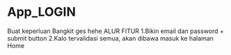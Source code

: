 # App_LOGIN
Buat keperluan Bangkit ges hehe
ALUR FITUR
1.Bikin email dan password + submit button
2.Kalo tervalidasi semua, akan dibawa masuk ke halaman Home
